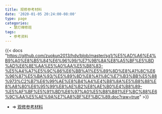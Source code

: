 ```yaml
---
title: 观修参考材料
date: '2020-01-05 20:24:00-08:00'
type: page
categories:
  - 慧灯禅修班
tags:
  - 参考资料
---
```


{{< docs "https://github.com/zuokun2013/hdv/blob/master/sg1/%E5%AD%A6%E4%B9%A0%E8%B5%84%E6%96%99/%E7%9B%8A%E8%A5%BF%E5%BD%AD%E6%8E%AA%E5%A0%AA%E5%B8%83-%E5%A4%A7%E5%9C%86%E6%BB%A1%E5%89%8D%E8%A1%8C%E6%96%87%E5%BA%93/%E5%89%8D%E8%A1%8C%E7%B3%BB%E5%88%973%C2%B7%E6%99%AE%E8%B4%A4%E4%B8%8A%E5%B8%88%E8%A8%80%E6%95%99%E8%AE%B2%E8%AE%B0%E4%B8%89-%E5%AF%BF%E5%91%BD%E6%97%A0%E5%B8%B81%EF%BC%88%E6%9C%AA%E5%AE%9A%E7%A8%BF%EF%BC%89.doc?raw=true" >}}

- => [观修参考材料](https://github.com/zuokun2013/hdv/tree/master/sg1/暇满难得观修)